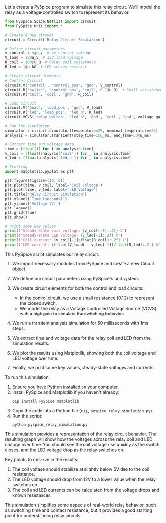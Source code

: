 Let's create a PySpice program to simulate this relay circuit. We'll model the relay as a voltage-controlled switch to represent its behavior.

```python
from PySpice.Spice.Netlist import Circuit
from PySpice.Unit import *

# Create a new circuit
circuit = Circuit('Relay Circuit Simulation')

# Define circuit parameters
V_control = 5@u_V  # 5V control voltage
V_load = 12@u_V  # 12V load voltage
R_coil = 100@u_Ω  # Relay coil resistance
R_led = 1@u_kΩ  # LED series resistor

# Create circuit elements
# Control Circuit
circuit.V('control', 'control_pos', 'gnd', V_control)
circuit.R('switch', 'control_pos', 'coil', 0.1@u_Ω)  # Small resistance to represent closed switch
circuit.R('coil', 'coil', 'gnd', R_coil)

# Load Circuit
circuit.V('load', 'load_pos', 'gnd', V_load)
circuit.R('led', 'load_pos', 'led_n', R_led)
circuit.VCVS('relay_switch', 'led_n', 'gnd', 'coil', 'gnd', voltage_gain=1000)  # Voltage-controlled switch

# Run the simulation
simulator = circuit.simulator(temperature=25, nominal_temperature=25)
analysis = simulator.transient(step_time=1@u_ms, end_time=50@u_ms)

# Extract time and voltage data
time = [float(t) for t in analysis.time]
v_coil = [float(analysis['coil']) for _ in analysis.time]
v_led = [float(analysis['led_n']) for _ in analysis.time]

# Plotting
import matplotlib.pyplot as plt

plt.figure(figsize=(10, 6))
plt.plot(time, v_coil, label='Coil Voltage')
plt.plot(time, v_led, label='LED Voltage')
plt.title('Relay Circuit Simulation')
plt.xlabel('Time (seconds)')
plt.ylabel('Voltage (V)')
plt.legend()
plt.grid(True)
plt.show()

# Print some key values
print(f"Steady-state coil voltage: {v_coil[-1]:.2f} V")
print(f"Steady-state LED voltage: {v_led[-1]:.2f} V")
print(f"Coil current: {v_coil[-1]/float(R_coil):.2f} A")
print(f"LED current: {(float(V_load) - v_led[-1])/float(R_led):.2f} A")

```

This PySpice script simulates our relay circuit.

1. We import necessary modules from PySpice and create a new Circuit object.

2. We define our circuit parameters using PySpice's unit system.

3. We create circuit elements for both the control and load circuits:
   - In the control circuit, we use a small resistance (0.1Ω) to represent the closed switch.
   - We model the relay as a Voltage Controlled Voltage Source (VCVS) with a high gain to simulate the switching behavior.

4. We run a transient analysis simulation for 50 milliseconds with 1ms steps.

5. We extract time and voltage data for the relay coil and LED from the simulation results.

6. We plot the results using Matplotlib, showing both the coil voltage and LED voltage over time.

7. Finally, we print some key values,  steady-state voltages and currents.

To run this simulation:

1. Ensure you have Python installed on your computer.
2. Install PySpice and Matplotlib if you haven't already:
   ```
   pip install PySpice matplotlib
   ```
3. Copy the code into a Python file (e.g., `pyspice_relay_simulation.py`).
4. Run the script:
   ```
   python pyspice_relay_simulation.py
   ```

This simulation provides a representation of the relay circuit behavior. The resulting graph will show how the voltages across the relay coil and LED change over time. You should see the coil voltage rise quickly as the switch closes, and the LED voltage drop as the relay switches on.

Key points to observe in the results:
1. The coil voltage should stabilize at slightly below 5V due to the coil resistance.
2. The LED voltage should drop from 12V to a lower value when the relay switches on.
3. The coil and LED currents can be calculated from the voltage drops and known resistances.

This simulation simplifies some aspects of real-world relay behavior, such as switching time and contact resistance, but it provides a good starting point for understanding relay circuits.